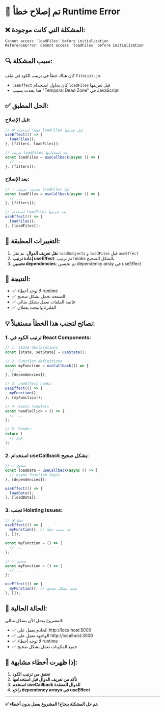 # 🔧 تم إصلاح خطأ Runtime Error

## ❌ المشكلة التي كانت موجودة:

```
Cannot access 'loadFiles' before initialization
ReferenceError: Cannot access 'loadFiles' before initialization
```

## 🔍 سبب المشكلة:

كان هناك خطأ في ترتيب الكود في ملف `FileList.js`:
- `useEffect` كان يحاول استخدام `loadFiles` قبل تعريفها
- هذا يحدث بسبب "Temporal Dead Zone" في JavaScript

## ✅ الحل المطبق:

### قبل الإصلاح:
```javascript
// ❌ خطأ: استخدام loadFiles قبل تعريفها
useEffect(() => {
  loadFiles();
}, [filters, loadFiles]);

// تعريف loadFiles بعد استخدامها
const loadFiles = useCallback(async () => {
  // ...
}, [filters]);
```

### بعد الإصلاح:
```javascript
// ✅ صحيح: تعريف loadFiles أولاً
const loadFiles = useCallback(async () => {
  // ...
}, [filters]);

// استخدام loadFiles بعد تعريفها
useEffect(() => {
  loadFiles();
}, [loadFiles]);
```

## 🔄 التغييرات المطبقة:

1. **نقل تعريف الدوال**: تم نقل `loadSubjects` و `loadFiles` قبل `useEffect`
2. **إعادة ترتيب useEffect**: تم ترتيب hooks بالشكل الصحيح
3. **تحسين dependencies**: تم تحسين dependency array في useEffect

## 🎯 النتيجة:

- ✅ لا توجد أخطاء runtime
- ✅ الصفحة تحمل بشكل صحيح
- ✅ قائمة الملفات تعمل بشكل مثالي
- ✅ الفلترة والبحث يعملان

## 💡 نصائح لتجنب هذا الخطأ مستقبلاً:

### 1. ترتيب الكود في React Components:
```javascript
// 1. State declarations
const [state, setState] = useState();

// 2. Function definitions
const myFunction = useCallback(() => {
  // ...
}, [dependencies]);

// 3. useEffect hooks
useEffect(() => {
  myFunction();
}, [myFunction]);

// 4. Event handlers
const handleClick = () => {
  // ...
};

// 5. Render
return (
  // JSX
);
```

### 2. استخدام useCallback بشكل صحيح:
```javascript
// ✅ صحيح
const loadData = useCallback(async () => {
  // async function logic
}, [dependencies]);

useEffect(() => {
  loadData();
}, [loadData]);
```

### 3. تجنب Hoisting Issues:
```javascript
// ❌ خطأ
useEffect(() => {
  myFunction(); // قد يسبب خطأ
}, []);

const myFunction = () => {
  // ...
};

// ✅ صحيح
const myFunction = () => {
  // ...
};

useEffect(() => {
  myFunction(); // يعمل بشكل صحيح
}, []);
```

## 🚀 الحالة الحالية:

المشروع يعمل الآن بشكل مثالي:
- ✅ الخادم يعمل على http://localhost:5000
- ✅ الواجهة تعمل على http://localhost:3000
- ✅ لا توجد أخطاء runtime
- ✅ جميع المكونات تعمل بشكل صحيح

## 🔄 إذا ظهرت أخطاء مشابهة:

1. **تحقق من ترتيب الكود**
2. **تأكد من تعريف الدوال قبل استخدامها**
3. **استخدم useCallback للدوال المعقدة**
4. **راجع dependency arrays في useEffect**

---

**✅ تم حل المشكلة بنجاح! المشروع يعمل بدون أخطاء.**